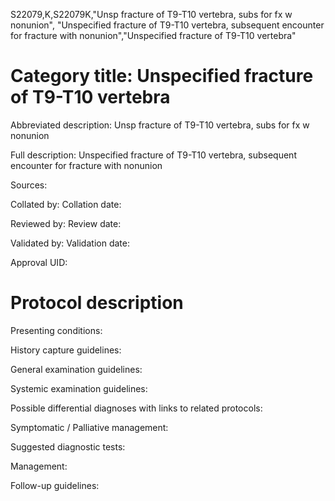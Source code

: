 S22079,K,S22079K,"Unsp fracture of T9-T10 vertebra, subs for fx w nonunion", "Unspecified fracture of T9-T10 vertebra, subsequent encounter for fracture with nonunion","Unspecified fracture of T9-T10 vertebra"
# Category title: Unspecified fracture of T9-T10 vertebra

Abbreviated description: Unsp fracture of T9-T10 vertebra, subs for fx w nonunion

Full description: Unspecified fracture of T9-T10 vertebra, subsequent encounter for fracture with nonunion

Sources:

Collated by:
Collation date:

Reviewed by:
Review date:

Validated by:
Validation date:

Approval UID:

# Protocol description

Presenting conditions:

History capture guidelines:

General examination guidelines:

Systemic examination guidelines:

Possible differential diagnoses with links to related protocols:

Symptomatic / Palliative management:

Suggested diagnostic tests:

Management:

Follow-up guidelines:

